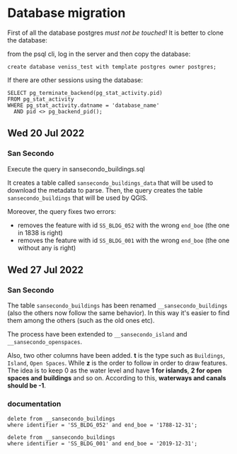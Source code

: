 # Database migration

First of all the database postgres *must not be touched!* It is better to clone the database:

from the psql cli, log in the server and then copy the database:

```
create database veniss_test with template postgres owner postgres;
```

If there are other sessions using the database:

```
SELECT pg_terminate_backend(pg_stat_activity.pid)
FROM pg_stat_activity
WHERE pg_stat_activity.datname = 'database_name'
  AND pid <> pg_backend_pid();
```

## Wed 20 Jul 2022

### San Secondo

Execute the query in sansecondo_buildings.sql

It creates a table called `sansecondo_buildings_data` that will be used to download the metadata to parse. Then, the query creates the table `sansecondo_buildings` that will be used by QGIS.

Moreover, the query fixes two errors: 

* removes the feature with id `SS_BLDG_052` with the wrong `end_boe` (the one in 1838 is right)
* removes the feature with id `SS_BLDG_001` with the wrong `end_boe` (the one without any is right)

## Wed 27 Jul 2022

### San Secondo

The table `sansecondo_buildings` has been renamed `__sansecondo_buildings` (also the others now follow the same behavior). In this way it's easier to find them among the others (such as the old ones etc).

The process have been extended to `__sansecondo_island` and `__sansecondo_openspaces`.

Also, two other columns have been added. **t** is the type such as `Buildings`, `Island`, `Open Spaces`. While **z** is the order to follow in order to draw features. The idea is to keep 0 as the water level and have **1 for islands**, **2 for open spaces and buildings** and so on. According to this, **waterways and canals should be -1**.

### documentation

```
delete from __sansecondo_buildings
where identifier = 'SS_BLDG_052' and end_boe = '1788-12-31';

delete from __sansecondo_buildings
where identifier = 'SS_BLDG_001' and end_boe = '2019-12-31';
```